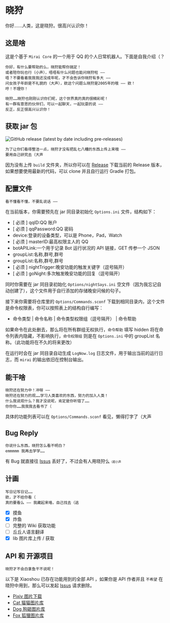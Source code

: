 # 晓狩
你好……人类，这是晓狩。很高兴认识你！

## 这是啥
这是个基于 `Mirai Core` 的一个用于 QQ 的个人日常机器人。下面是自我介绍（？

~~~
你好，有什么要帮助的么，晓狩能帮你搞定！
或者陪你玩也行（小声），唔唔有什么问题也能问晓狩啦 ——
唔？不要看着我我我还没成年呢，才不会告诉你晓狩有多大 —— 
问女孩子年龄是不礼貌的（大声），欸这个问题么晓狩是2005年的哦 —— 欸！
哼！不理你！

晓狩……晓狩也刚刚认识你们呢，这个世界真的真的很精彩呢！
有一群有意思的伙伴们，可以一起聊天，一起玩耍的说 ——
反正，反正很高兴认识你！
~~~

## 获取 jar 包
![GitHub release (latest by date including pre-releases)](https://img.shields.io/github/v/release/Stapxs/Xiaoshou-Bot?include_prereleases&style=for-the-badge)
~~~
为了让你们看得整洁一点，晓狩才没有把乱七八糟的东西上传上来哦 ——
要用自己研究去（大声
~~~
因为没有上传 `build` 文件夹，所以你可以在 [Release](https://github.com/Stapxs/Xiaoshou-Bot/releases) 下载当前的 Release 版本，如果想要使用最新的代码，可以 clone 并且自行运行 Gradle 打包。

## 配置文件
~~~
看不懂看不懂，不要乱说话 ——
~~~

在当前版本，你需要预先在 jar 同目录初始化 `Options.ini` 文件，结构如下：
- [ 必须 ] qqID:QQ 账户
- [ 必须 ] qqPassword:QQ 密码
- device:登录的设备类型，可以是 Phone，Pad，Watch
- [ 必须 ] masterID:最高权限主人的 QQ
- botAPILink:一个用于记录 Bot 运行状况的 API 链接，GET 传参一个 JSON
- groupList:名称,群号,群号
- groupList:名称,群号,群号
- [ 必须 ] nightTrigger:晚安功能的触发关键字（逗号隔开）
- [ 必须 ] goNight:多次触发晚安功能的回复（逗号隔开）

同时你需要在 jar 同目录初始化 `Options/nightSays.ini` 空文件（因为我忘记自动创建了），这个文件用于自行添加的存储晚安问候的句子。

接下来你需要将仓库里的 `Options/Commands.sconf` 下载到相同目录内，这个文件是命令权限表，你可以按照表上的结构自行编写：
- 命令类型 | 命令名称 | 命令类型权限组（逗号隔开） | 命令帮助

如果命令在此处删去，那么将在所有群组无权执行，`命令帮助` 填写 hidden 将在命令列表内隐藏，不影响执行，`命令权限组` 则是在 `Options.ini` 中的 groupList 名称。（此功能将在不久的将来更改）

在运行时会在 jar 同目录自动生成 `LogNow.log` 日志文件，用于输出当前的运行日志，而 `mirai` 的输出依旧在控制台输出。

## 能干啥
~~~
晓狩还在努力中！冲呀 ——
晓狩还在努力的观……学习人类喜欢的东西，努力的加入人类！
什么我说观什么？我才没说呢，肯定是你听错了……
你你你……我我我去看书了（
~~~
具体的功能列表可以在 `Options/Commands.sconf` 看见，懒得打字了（大声

## Bug Reply
~~~
你说什么东西，晓狩怎么看不明白？
emmmmm 我再去学学……
~~~
有 Bug 就直接往 [Issus](https://github.com/Stapxs/Xiaoshou-Bot/issues) 丢好了，不过会有人用晓狩么<span style="font-size:9px;">（超小声</span>

## 计画
~~~
写日记写日记……
欸，才不给你看（
真的要看么 —— 我藏起来咯，自己找去（逃
~~~
- [X] 摸鱼
- [X] 炸鱼
- [ ] 完整的 Wiki 获取功能
- [ ] 丘丘人语言翻译
- [x] lib 图片库上传 / 获取

## API 和 开源项目
~~~
晓狩才不会白拿鱼干不说呢！
~~~
以下是 Xiaoshou 已存在功能用到的全部 API ，如果你是 API 作者并且 `不希望` 在晓狩中用到，那么可以发起 [Issus](https://github.com/Stapxs/Xiaoshou-Bot/issues) 请求删除。

- [Pixiv 图片下载](https://pixiv.cat)
- [Cat 猫猫图片库](https://thiscatdoesnotexist.com)
- [Dog 狗砸图片库](https://dog.ceo)
- [Fox 狐狸图片库](https://foxrudor.de)